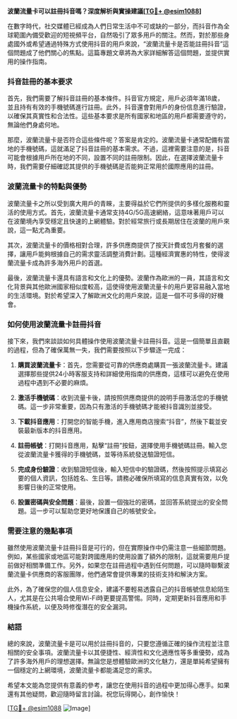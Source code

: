 **波蘭流量卡可以註冊抖音嗎？深度解析與實操建議[[TG💪+ @esim1088](https://t.me/s/esim1088)]**

在數字時代，社交媒體已經成為人們日常生活中不可或缺的一部分，而抖音作為全球範圍內備受歡迎的短視頻平台，自然吸引了眾多用戶的關注。然而，對於那些身處國外或希望通過特殊方式使用抖音的用戶來說，“波蘭流量卡是否能註冊抖音”這個問題成了他們關心的焦點。這篇專題文章將為大家詳細解答這個問題，並提供實用的操作指南。

### 抖音註冊的基本要求

首先，我們需要了解抖音註冊的基本條件。抖音官方規定，用戶必須年滿18歲，並且持有有效的手機號碼進行註冊。此外，抖音還會對用戶的身份信息進行驗證，以確保其真實性和合法性。這些基本要求是所有國家和地區的用戶都需要遵守的，無論他們身處何地。

那麼，波蘭流量卡是否符合這些條件呢？答案是肯定的。波蘭流量卡通常配備有當地的手機號碼，這就滿足了抖音註冊的基本需求。不過，這裡需要注意的是，抖音可能會根據用戶所在地的不同，設置不同的註冊限制。因此，在選擇波蘭流量卡時，我們需要仔細確認其提供的手機號碼是否能夠正常用於國際應用的註冊。

### 波蘭流量卡的特點與優勢

波蘭流量卡之所以受到廣大用戶的青睞，主要得益於它們所提供的多樣化服務和靈活的使用方式。首先，波蘭流量卡通常支持4G/5G高速網絡，這意味著用戶可以在波蘭境內享受穩定且快速的上網體驗。對於經常旅行或長期居住在波蘭的用戶來說，這一點尤為重要。

其次，波蘭流量卡的價格相對合理，許多供應商提供了按天計費或包月套餐的選擇，讓用戶能夠根據自己的需求靈活調整消費計劃。這種經濟實惠的特性，使得波蘭流量卡成為許多海外用戶的首選。

最後，波蘭流量卡還具有語言和文化上的優勢。波蘭作為歐洲的一員，其語言和文化背景與其他歐洲國家相似度較高，這使得使用波蘭流量卡的用戶更容易融入當地的生活環境。對於希望深入了解歐洲文化的用戶來說，這是一個不可多得的好機會。

### 如何使用波蘭流量卡註冊抖音

接下來，我們來談談如何具體操作使用波蘭流量卡註冊抖音。這是一個簡單且直觀的過程，但為了確保萬無一失，我們需要按照以下步驟逐一完成：

1. **購買波蘭流量卡**：首先，您需要從可靠的供應商處購買一張波蘭流量卡。建議選擇那些提供24小時客服支持和詳細使用指南的供應商，這樣可以避免在使用過程中遇到不必要的麻煩。

2. **激活手機號碼**：收到流量卡後，請按照供應商提供的說明手冊激活您的手機號碼。這一步非常重要，因為只有激活的手機號碼才能被抖音識別並接受。

3. **下載抖音應用**：打開您的智能手機，進入應用商店搜索“抖音”，然後下載並安裝最新版本的抖音應用。

4. **註冊帳號**：打開抖音應用，點擊“註冊”按鈕，選擇使用手機號碼註冊。輸入您從波蘭流量卡獲得的手機號碼，並等待系統發送驗證短信。

5. **完成身份驗證**：收到驗證短信後，輸入短信中的驗證碼，然後按照提示填寫必要的個人資訊，包括姓名、生日等。請務必確保所填寫的信息真實有效，以免影響日後的正常使用。

6. **設置密碼與安全問題**：最後，設置一個強壯的密碼，並回答系統提出的安全問題。這一步可以幫助您更好地保護自己的帳號安全。

### 需要注意的幾點事項

雖然使用波蘭流量卡註冊抖音是可行的，但在實際操作中仍需注意一些細節問題。例如，某些國家或地區可能對跨國應用的使用設置了額外的限制，這就需要用戶提前做好相關準備工作。另外，如果您在註冊過程中遇到任何問題，可以隨時聯繫波蘭流量卡供應商的客服團隊，他們通常會提供專業的技術支持和解決方案。

此外，為了確保您的個人信息安全，建議不要輕易透露自己的抖音帳號信息給陌生人，尤其是在公共場合使用Wi-Fi時更要提高警惕。同時，定期更新抖音應用和手機操作系統，以便及時修復潛在的安全漏洞。

### 結語

總的來說，波蘭流量卡是可以用於註冊抖音的，只要您遵循正確的操作流程並注意相關的安全事項。波蘭流量卡以其便捷性、經濟性和文化適應性等多重優勢，成為了許多海外用戶的理想選擇。無論您是想體驗歐洲的文化魅力，還是單純希望擁有一個穩定的上網環境，波蘭流量卡都能滿足您的需求。

希望本文能為您提供有意義的參考，讓您在使用抖音的過程中更加得心應手。如果還有其他疑問，歡迎隨時留言討論。祝您玩得開心，創作愉快！

[[TG💪+ @esim1088](https://t.me/s/esim1088) ![Image](https://i.postimg.cc/4NQfJmqS/Snipaste-2025-05-13-00-14-12.png)]
